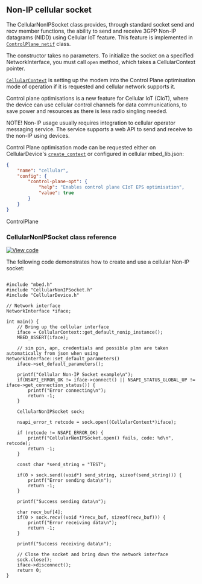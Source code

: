 ## Non-IP cellular socket

The CellularNonIPSocket class provides, through standard socket send and recv member functions, the ability to send and receive 3GPP Non-IP datagrams (NIDD) using Cellular IoT feature. This feature is implemented in [`ControlPlane_netif`](https://os.mbed.com/docs/development/mbed-os-api-doxy/classmbed_1_1_control_plane__netif.html) class.

The constructor takes no parameters. To initialize the socket on a specified NetworkInterface, you must call `open` method, which takes a CellularContext pointer.

[`CellularContext`](https://os.mbed.com/docs/development/mbed-os-api-doxy/_cellular_context_8h.html) is setting up the modem into the Control Plane optimisation mode of operation if it is requested and cellular network supports it.

Control plane optimisations is a new feature for Cellular IoT (CIoT), where the device can use cellular control channels for data communications, to save power and resources as there is less radio singling needed.

NOTE! Non-IP usage usually requires integration to cellular operator messaging service. The service supports a web API to send and receive to the non-IP using devices.


Control Plane optimisation mode can be requested either on CellularDevice's [`create_context`](https://os.mbed.com/docs/development/mbed-os-api-doxy/classmbed_1_1_cellular_device.html#a43b9e992dff1cb5d880acec576e9d06f) or configured in cellular mbed_lib.json:

```json
{
    "name": "cellular",
    "config": {
        "control-plane-opt": {
            "help": "Enables control plane CIoT EPS optimisation",
            "value": true
        }
    }
}
```
ControlPlane
### CellularNonIPSocket class reference

[![View code](https://www.mbed.com/embed/?type=library)](https://os.mbed.com/docs/development/mbed-os-api-doxy/classmbed_1_1_cellular_non_i_p_socket.html)

The following code demonstrates how to create and use a cellular Non-IP socket:
```

#include "mbed.h"
#include "CellularNonIPSocket.h"
#include "CellularDevice.h"

// Network interface
NetworkInterface *iface;

int main() {
    // Bring up the cellular interface
    iface = CellularContext::get_default_nonip_instance();
    MBED_ASSERT(iface);

    // sim pin, apn, credentials and possible plmn are taken automatically from json when using NetworkInterface::set_default_parameters()
    iface->set_default_parameters();

    printf("Cellular Non-IP Socket example\n");
    if(NSAPI_ERROR_OK != iface->connect() || NSAPI_STATUS_GLOBAL_UP != iface->get_connection_status()) {
        printf("Error connecting\n");
        return -1;
    }

    CellularNonIPSocket sock;

    nsapi_error_t retcode = sock.open((CellularContext*)iface);

    if (retcode != NSAPI_ERROR_OK) {
        printf("CellularNonIPSocket.open() fails, code: %d\n", retcode);
        return -1;
    }

    const char *send_string = "TEST";

    if(0 > sock.send((void*) send_string, sizeof(send_string))) {
        printf("Error sending data\n");
        return -1;
    }

    printf("Success sending data\n");

    char recv_buf[4];
    if(0 > sock.recv((void *)recv_buf, sizeof(recv_buf))) {
        printf("Error receiving data\n");
        return -1;
    }

    printf("Success receiving data\n");

    // Close the socket and bring down the network interface
    sock.close();
    iface->disconnect();
    return 0;
}

```
